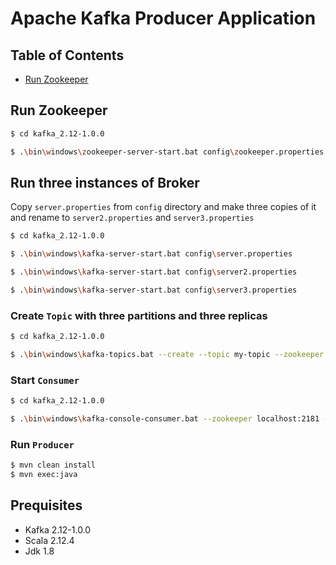 # Apache Kafka Producer Application

## Table of Contents

  * [Run Zookeeper](#Run-Zookeeper)
   


## Run Zookeeper
```sh
$ cd kafka_2.12-1.0.0

$ .\bin\windows\zookeeper-server-start.bat config\zookeeper.properties

```

## Run three instances of Broker

Copy `server.properties` from `config` directory and make three copies of it and rename to `server2.properties` and `server3.properties` 

```sh
$ cd kafka_2.12-1.0.0

$ .\bin\windows\kafka-server-start.bat config\server.properties

$ .\bin\windows\kafka-server-start.bat config\server2.properties

$ .\bin\windows\kafka-server-start.bat config\server3.properties

```

### Create `Topic` with three partitions and three replicas
```sh
$ cd kafka_2.12-1.0.0

$ .\bin\windows\kafka-topics.bat --create --topic my-topic --zookeeper localhost:2181 --replication-factor 3 --partitions 3

```

### Start `Consumer`
```sh
$ cd kafka_2.12-1.0.0

$ .\bin\windows\kafka-console-consumer.bat --zookeeper localhost:2181 --topic my-topic --from-beginning
```

### Run `Producer` 
```sh
$ mvn clean install
$ mvn exec:java
```

## Prequisites
- Kafka 2.12-1.0.0
- Scala 2.12.4
- Jdk 1.8
